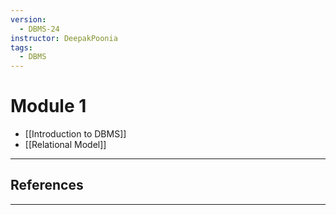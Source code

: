 ```yaml
---
version:
  - DBMS-24
instructor: DeepakPoonia
tags:
  - DBMS
---
```


# Module 1
- [[Introduction to DBMS]]
- [[Relational Model]]


---

## References


---
